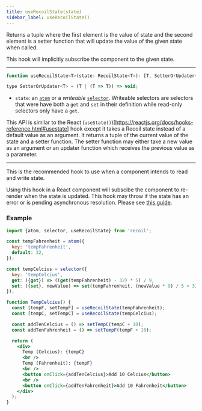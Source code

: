 ```yaml
---
title: useRecoilState(state)
sidebar_label: useRecoilState()
---
```


Returns a tuple where the first element is the value of state and the second element is a setter function that will update the value of the given state when called.

This hook will implicitly subscribe the component to the given state.

---

```jsx
function useRecoilState<T>(state: RecoilState<T>): [T, SetterOrUpdater<T>];

type SetterOrUpdater<T> = (T | (T => T)) => void;
```

- `state`: an [`atom`](/docs/api-reference/core/atom) or a _writeable_ [`selector`](/docs/api-reference/core/selector). Writeable selectors are selectors that were have both a `get` and `set` in their definition while read-only selectors only have a `get`.

This API is similar to the React (`useState()`)[https://reactjs.org/docs/hooks-reference.html#usestate] hook except it takes a Recoil state instead of a default value as an argument.  It returns a tuple of the current value of the state and a setter function.  The setter function may either take a new value as an argument or an updater function which receives the previous value as a parameter.

---

This is the recommended hook to use when a component intends to read and write state.

Using this hook in a React component will subscibe the component to re-render when the state is updated.  This hook may throw if the state has an error or is pending asynchronous resolution.  Please see [this guide](/docs/guides/asynchronous-data-queries).

### Example

```jsx
import {atom, selector, useRecoilState} from 'recoil';

const tempFahrenheit = atom({
  key: 'tempFahrenheit',
  default: 32,
});

const tempCelcius = selector({
  key: 'tempCelcius',
  get: ({get}) => ((get(tempFahrenheit) - 32) * 5) / 9,
  set: ({set}, newValue) => set(tempFahrenheit, (newValue * 9) / 5 + 32),
});

function TempCelcius() {
  const [tempF, setTempF] = useRecoilState(tempFahrenheit);
  const [tempC, setTempC] = useRecoilState(tempCelcius);

  const addTenCelcius = () => setTempC(tempC + 10);
  const addTenFahrenheit = () => setTempF(tempF + 10);

  return (
    <div>
      Temp (Celcius): {tempC}
      <br />
      Temp (Fahrenheit): {tempF}
      <br />
      <button onClick={addTenCelcius}>Add 10 Celcius</button>
      <br />
      <button onClick={addTenFahrenheit}>Add 10 Fahrenheit</button>
    </div>
  );
}
```
